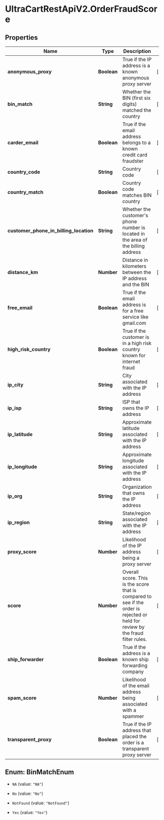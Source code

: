 # UltraCartRestApiV2.OrderFraudScore

## Properties
Name | Type | Description | Notes
------------ | ------------- | ------------- | -------------
**anonymous_proxy** | **Boolean** | True if the IP address is a known anonymous proxy server | [optional] 
**bin_match** | **String** | Whether the BIN (first six digits) matched the country | [optional] 
**carder_email** | **Boolean** | True if the email address belongs to a known credit card fraudster | [optional] 
**country_code** | **String** | Country code | [optional] 
**country_match** | **Boolean** | Country code matches BIN country | [optional] 
**customer_phone_in_billing_location** | **String** | Whether the customer's phone number is located in the area of the billing address | [optional] 
**distance_km** | **Number** | Distance in kilometers between the IP address and the BIN | [optional] 
**free_email** | **Boolean** | True if the email address is for a free service like gmail.com | [optional] 
**high_risk_country** | **Boolean** | True if the customer is in a high risk country known for internet fraud | [optional] 
**ip_city** | **String** | City associated with the IP address | [optional] 
**ip_isp** | **String** | ISP that owns the IP address | [optional] 
**ip_latitude** | **String** | Approximate latitude associated with the IP address | [optional] 
**ip_longitude** | **String** | Approximate longitude associated with the IP address | [optional] 
**ip_org** | **String** | Organization that owns the IP address | [optional] 
**ip_region** | **String** | State/region associated with the IP address | [optional] 
**proxy_score** | **Number** | Likelihood of the IP address being a proxy server | [optional] 
**score** | **Number** | Overall score.  This is the score that is compared to see if the order is rejected or held for review by the fraud filter rules. | [optional] 
**ship_forwarder** | **Boolean** | True if the address is a known ship forwarding company | [optional] 
**spam_score** | **Number** | Likelihood of the email address being associated with a spammer | [optional] 
**transparent_proxy** | **Boolean** | True if the IP address that placed the order is a transparent proxy server | [optional] 


<a name="BinMatchEnum"></a>
## Enum: BinMatchEnum


* `NA` (value: `"NA"`)

* `No` (value: `"No"`)

* `NotFound` (value: `"NotFound"`)

* `Yes` (value: `"Yes"`)




